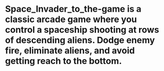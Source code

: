 # Space_Invader_to_the-game is a classic arcade game where you control a spaceship shooting at rows of descending aliens. Dodge enemy fire, eliminate aliens, and avoid getting reach to the bottom.
